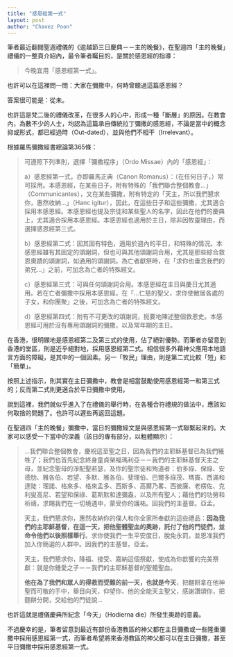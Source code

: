 ```yaml
---
title: "感恩經第一式"
layout: post
author: "Chavez Poon"
---
```


筆者最近翻閱聖週禮儀的《逾越節三日慶典－－主的晚餐》，在聖週四「主的晚餐」禮儀的一整頁介紹內，最令筆者矚目的，是關於感恩經的指導：

> 今晚宜用「感恩經第一式」。

也許可以在這裡問一問：大家在彌撒中，何時曾聽過這篇感恩經？

答案很可能是：從未。

也許這是梵二後的禮儀改革，在很多人的心中，形成一種「斷層」的原因。在教會內，為數不少的人士，均認為這篇承自傳統拉丁彌撒的感恩經，不論是當中的概念抑或形式，都已經過時（Out-dated），並與他們不相干（Irrelevant）。

根據羅馬彌撒經書總論第365條：

> 可遵照下列準則，選擇「彌撒程序」（Ordo Missae）內的「感恩經」：
>
> a）感恩經第一式，亦即羅馬正典（Canon Romanus）：（在任何日子，）常可採用。本感恩經，在某些日子，附有特殊的「我們聯合整個教會...」（Communicantes），又在某些彌撒，附有特定的「天主，所以我們懇求你，惠然收納...」（Hanc igitur），因此，在這些日子和這些彌撒，尤其適合採用本感恩經。本感恩經也提及宗徒和某些聖人的名字，因此在他們的慶典上，尤其適合採用本感恩經。本感恩經也適用於主日，除非因牧靈理由，而選擇感恩經第三式。
>
> b）感恩經第二式：因其固有特色，適用於週內的平日，和特殊的情況。本感恩經雖有其固定的頌謝詞，但也可與其他頌謝詞合用，尤其是那些綜合救恩奧蹟的頌謝詞，如通用的頌謝詞。為亡者獻祭時，在「求你也垂念我們的弟兄...」之前，可加念為亡者的特殊經文。
>
> c）感恩經第三式：可與任何頌謝詞合用。本感恩經在主日與慶日尤其適用。若在亡者彌撒中採用本感恩經，在「...仁慈的聖父，求你使散居各處的子女，和你團聚」之後，可加念為亡者的特殊經文。
>
> d）感恩經第四式：附有不可更改的頌謝詞，扼要地陳述整個救恩史。本感恩經可用於沒有專用頌謝詞的彌撒，以及常年期的主日。

在香港，很明顯地是感恩經第二及第三式的使用，佔了絕對優勢。而筆者亦留意到香港的堂區，則是近乎絕對地，採用感恩經第二式。相信很多外藉神父應用本地語言方面的障礙，是其中的一個因素。另一「牧民」理由，則是第二式比較「短」和「簡單」。

按照上述指示，則其實在主日彌撒中，教會是相當鼓勵使用感恩經第一和第三式的；反而第二式則更適合於平日彌撒中使用。

說到這裡，我們就似乎進入了在禮儀的舉行時，在各種合符禮規的做法中，應該如何取捨的問題了。也許可以遲些再返回這題。

在聖週四「主的晚餐」彌撒中，當日的彌撒經文是與感恩經第一式聯繫起來的。大家可以感受一下當中的深義（該日的專有部分，以粗體顯示）：

> ...我們聯合整個教會，慶祝這至聖之日，因為我們的主耶穌基督已為我們犧牲了；我們也首先紀念終身童貞榮福瑪利亞－－我們的主耶穌基督天主之母，並紀念聖母的淨配聖若瑟，及你的聖宗徒和殉道者：伯多祿、保祿、安德肋、雅各伯、若望、多默、雅各伯、斐理伯、巴爾多祿茂、瑪竇、西滿和達陡：理諾、格來多、格來孟多、西斯多、高爾乃畧、西彼廉、老楞佐、克利叟高尼、若望和保祿、葛斯默和達彌盎，以及所有聖人；藉他們的功勞和祈禱，求賜我們在一切境遇中，蒙受你的護祐。因我們的主基督。亞孟。
>
> 天主，我們懇求你，惠然收納你的僕人和你全家所奉獻的這些禮品：**因為我們的主耶穌基督，在這一天，把他聖體聖血的奧跡，託付了他的門徒們，並命令他們以後照樣舉行**。求你使我們一生平安度日，脫免永罰，並恩准我們加入你簡選的人群中。因我們的主基督。亞孟。
> 
> 天主，我們懇求你，降福、接受、嘉納這個祭獻，使成為你歆饗的完美祭獻：就是你鍾愛之子－－我們的主耶穌基督的聖體聖血。
> 
> **他在為了我們和眾人的得救而受難的前一天，也就是今天**，把麵餅拿在他神聖而可敬的手中，舉目向天，仰望你、他的全能天主聖父，感謝讚頌你，把麵餅分開，交給他的門徒說...

也許這就是禮儀慶典所紀念「今天」（Hodierna die）所發生奧跡的意義。

不過慶幸的是，筆者留意到最近有部份香港教區的神父都在主日彌撒或一些隆重彌撒中採用感恩經第一式，而筆者希望將來香港教區的神父都可以在主日彌撒，甚至平日彌撒中採用感恩經第一式。
